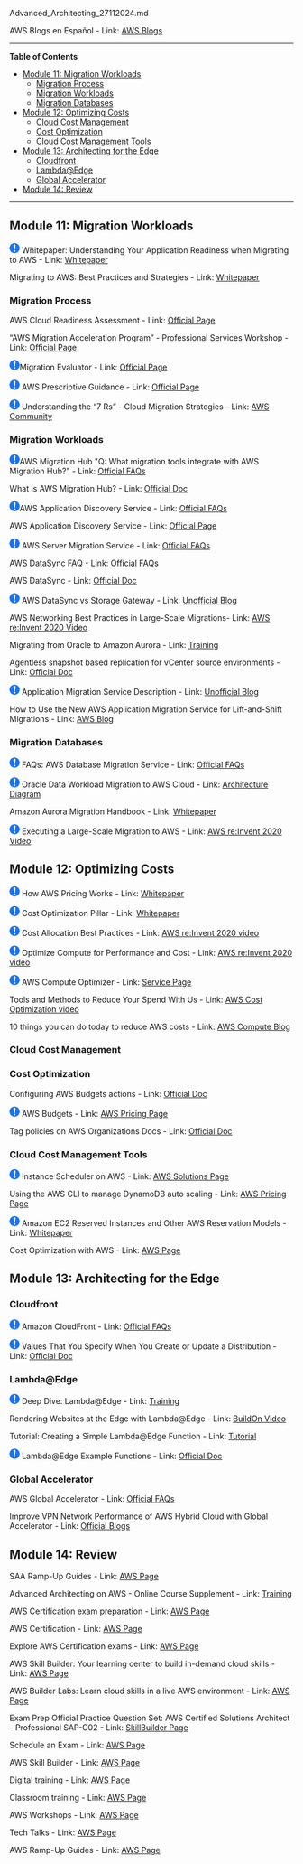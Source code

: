 Advanced_Architecting_27112024.md

AWS Blogs en Español - Link: [AWS Blogs](https://aws.amazon.com/es/blogs/aws-spanish/)

---

**Table of Contents**

- [Module 11: Migration Workloads](#module-11-migration-workloads)
  - [Migration Process](#migration-process)
  - [Migration Workloads](#migration-workloads)
  - [Migration Databases](#migration-databases)
- [Module 12: Optimizing Costs](#module-12-optimizing-costs)
  - [Cloud Cost Management](#cloud-cost-management)
  - [Cost Optimization](#cost-optimization)
  - [Cloud Cost Management Tools](#cloud-cost-management-tools)
- [Module 13: Architecting for the Edge](#module-13-architecting-for-the-edge)
  - [Cloudfront](#cloudfront)
  - [Lambda@Edge](#lambdaedge)
  - [Global Accelerator](#global-accelerator)
- [Module 14: Review](#module-14-review)

---
## Module 11: Migration Workloads

![Mandatory](./mandatory.png) Whitepaper: Understanding Your Application Readiness when Migrating to AWS - Link: [Whitepaper](https://d1.awsstatic.com/whitepapers/understanding-application-readiness-when-migrating-to-aws.pdf?did=wp_card&trk=wp_card)

Migrating to AWS: Best Practices and Strategies - Link: [Whitepaper](https://d1.awsstatic.com/Migration/migrating-to-aws-ebook.pdf)

### Migration Process

AWS Cloud Readiness Assessment - Link: [Official Page](https://cloudreadiness.amazonaws.com/#/cart)

“AWS Migration Acceleration Program” - Professional Services Workshop - Link: [Official Page](https://aws.amazon.com/migration-acceleration-program/)

![Mandatory](./mandatory.png)Migration Evaluator - Link: [Official Page](https://aws.amazon.com/migration-evaluator/)

![Mandatory](./mandatory.png) AWS Prescriptive Guidance - Link: [Official Page](https://aws.amazon.com/prescriptive-guidance/)

![Mandatory](./mandatory.png) Understanding the “7 Rs” - Cloud Migration Strategies - Link: [AWS Community](https://community.aws/content/2cKbgI3WsAYTiDM0J48uEMVqOVW/understanding-the-7-rs?lang=en)

### Migration Workloads

![Mandatory](./mandatory.png)AWS Migration Hub "Q: What migration tools integrate with AWS Migration Hub?" - Link: [Official FAQs](https://aws.amazon.com/migration-hub/faqs/)

What is AWS Migration Hub? - Link: [Official Doc](https://docs.aws.amazon.com/migrationhub/latest/ug/whatishub.html)

![Mandatory](./mandatory.png)AWS Application Discovery Service - Link: [Official FAQs](https://aws.amazon.com/application-discovery/faqs/)

AWS Application Discovery Service - Link: [Official Page](https://aws.amazon.com/es/application-discovery/)

![Mandatory](./mandatory.png) AWS Server Migration Service - Link: [Official FAQs](https://aws.amazon.com/server-migration-service/faqs/)

AWS DataSync FAQ  - Link: [Official FAQs](https://aws.amazon.com/datasync/faqs/)

AWS DataSync - Link: [Official Doc](https://docs.aws.amazon.com/datasync/latest/userguide/how-datasync-works.html)

![Mandatory](./mandatory.png) AWS DataSync vs Storage Gateway - Link: [Unofficial Blog](https://medium.com/@vasanthabalaji/aws-datasync-vs-storage-gateway-39570b060c36)

AWS Networking Best Practices in Large-Scale Migrations- Link: [AWS re:Invent 2020 Video](https://youtu.be/qCQvwLBjcbs)

Migrating from Oracle to Amazon Aurora - Link: [Training](https://www.aws.training/Details/eLearning?id=61143)

Agentless snapshot based replication for vCenter source environments - Link: [Official Doc](https://docs.aws.amazon.com/mgn/latest/ug/agentless-mgn.html)

![Mandatory](./mandatory.png) Application Migration Service Description - Link: [Unofficial Blog](https://hidekazu-konishi.com/entry/aws_mgn_architecture_lifecycle_usage_notes.html)

How to Use the New AWS Application Migration Service for Lift-and-Shift Migrations - Link: [AWS Blog](https://aws.amazon.com/blogs/aws/how-to-use-the-new-aws-application-migration-service-for-lift-and-shift-migrations/)

### Migration Databases

![Mandatory](./mandatory.png) FAQs: AWS Database Migration Service - Link: [Official FAQs](https://aws.amazon.com/dms/faqs/)

![Mandatory](./mandatory.png) Oracle Data Workload Migration to AWS Cloud - Link: [Architecture Diagram](https://d1.awsstatic.com/architecture-diagrams/ArchitectureDiagrams/oracle-data-workload-migration-to-aws-ra.pdf?did=wp_card&trk=wp_card)

Amazon Aurora Migration Handbook - Link: [Whitepaper](https://d1.awsstatic.com/whitepapers/Migration/amazon-aurora-migration-handbook.pdf?did=wp_card&trk=wp_card)

![Mandatory](./mandatory.png) Executing a Large-Scale Migration to AWS - Link: [AWS re:Invent 2020 Video](https://youtu.be/adRag6vEy8w)

## Module 12: Optimizing Costs

![Mandatory](./mandatory.png) How AWS Pricing Works - Link: [Whitepaper](https://d0.awsstatic.com/whitepapers/aws_pricing_overview.pdf)

![Mandatory](./mandatory.png) Cost Optimization Pillar - Link: [Whitepaper](https://d1.awsstatic.com/whitepapers/architecture/AWS-Cost-Optimization-Pillar.pdf)

![Mandatory](./mandatory.png) Cost Allocation Best Practices - Link: [AWS re:Invent 2020 video](https://youtu.be/leDfPdXHDzs)

![Mandatory](./mandatory.png) Optimize Compute for Performance and Cost - Link: [AWS re:Invent 2020 video](https://youtu.be/L173l1RdVxs)

![Mandatory](./mandatory.png) AWS Compute Optimizer - Link: [Service Page](https://aws.amazon.com/compute-optimizer/)

Tools and Methods to Reduce Your Spend With Us - Link: [AWS Cost Optimization video](https://youtu.be/XHwFJDw9Mec)

10 things you can do today to reduce AWS costs - Link: [AWS Compute Blog](https://aws.amazon.com/blogs/compute/10-things-you-can-do-today-to-reduce-aws-costs/)

### Cloud Cost Management

### Cost Optimization

Configuring AWS Budgets actions - Link: [Official Doc](https://docs.aws.amazon.com/cost-management/latest/userguide/budgets-controls.html)

![Mandatory](./mandatory.png) AWS Budgets - Link: [AWS Pricing Page](https://aws.amazon.com/aws-cost-management/aws-budgets/pricing/)

Tag policies on AWS Organizations Docs - Link: [Official Doc](https://docs.aws.amazon.com/organizations/latest/userguide/orgs_manage_policies_tag-policies.html)

### Cloud Cost Management Tools

![Mandatory](./mandatory.png) Instance Scheduler on AWS - Link: [AWS Solutions Page](https://aws.amazon.com/solutions/implementations/instance-scheduler-on-aws/)

Using the AWS CLI to manage DynamoDB auto scaling - Link: [AWS Pricing Page](https://docs.aws.amazon.com/amazondynamodb/latest/developerguide/AutoScaling.CLI.html)

![Mandatory](./mandatory.png) Amazon EC2 Reserved Instances and Other AWS Reservation Models - Link: [Whitepaper](https://docs.aws.amazon.com/whitepapers/latest/cost-optimization-reservation-models/savings-plans.html)

Cost Optimization with AWS - Link: [AWS Page](https://aws.amazon.com/aws-cost-management/aws-cost-optimization/)

## Module 13: Architecting for the Edge

### Cloudfront

![Mandatory](./mandatory.png) Amazon CloudFront - Link: [Official FAQs](https://aws.amazon.com/cloudfront/faqs/)

![Mandatory](./mandatory.png) Values That You Specify When You Create or Update a Distribution - Link: [Official Doc](https://docs.aws.amazon.com/AmazonCloudFront/latest/DeveloperGuide/distribution-web-values-specify.html)

### Lambda@Edge

![Mandatory](./mandatory.png) Deep Dive: Lambda@Edge - Link: [Training](https://www.aws.training/Details/Video?id=27500)

Rendering Websites at the Edge with Lambda@Edge - Link: [BuildOn Video](https://youtu.be/RF7x4HcQ8lM)

Tutorial: Creating a Simple Lambda@Edge Function - Link: [Tutorial](https://docs.aws.amazon.com/AmazonCloudFront/latest/DeveloperGuide/lambda-edge-how-it-works-tutorial.html)

![Mandatory](./mandatory.png) Lambda@Edge Example Functions - Link: [Official Doc](https://docs.aws.amazon.com/AmazonCloudFront/latest/DeveloperGuide/lambda-examples.html)

### Global Accelerator

AWS Global Accelerator - Link: [Official FAQs](https://aws.amazon.com/global-accelerator/faqs/)

Improve VPN Network Performance of AWS Hybrid Cloud with Global Accelerator - Link: [Official Blogs](https://aws.amazon.com/blogs/architecture/)

## Module 14: Review

SAA Ramp-Up Guides - Link: [AWS Page](https://d1.awsstatic.com/training-and-certification/ramp-up_guides/Ramp-Up_Guide_Architect.pdf)

Advanced Architecting on AWS - Online Course Supplement - Link: [Training](https://explore.skillbuilder.aws/learn/course/external/view/elearning/1283/advanced-architecting-on-aws-online-course-supplement)

AWS Certification exam preparation - Link: [AWS Page](https://aws.amazon.com/certification/certification-prep/)

AWS Certification - Link: [AWS Page](https://aws.amazon.com/certification/)

Explore AWS Certification exams - Link: [AWS Page](https://aws.amazon.com/certification/exams/)

AWS Skill Builder: Your learning center to build in-demand cloud skills - Link: [AWS Page](https://explore.skillbuilder.aws/learn)

AWS Builder Labs: Learn cloud skills in a live AWS environment - Link: [AWS Page](https://aws.amazon.com/training/digital/aws-builder-labs/)

Exam Prep Official Practice Question Set: AWS Certified Solutions Architect - Professional SAP-C02 - Link: [SkillBuilder Page](https://explore.skillbuilder.aws/learn/course/internal/view/elearning/13270/exam-prep-official-practice-question-set-aws-certified-solutions-architect-professional-sap-c02-english)

Schedule an Exam - Link: [AWS Page](https://aws.amazon.com/certification/certification-prep/testing/)

AWS Skill Builder - Link: [AWS Page](https://aws.amazon.com/training/digital)

Digital training - Link: [AWS Page](https://explore.skillbuilder.aws/)

Classroom training - Link: [AWS Page](https://aws.amazon.com/training )

AWS Workshops - Link: [AWS Page](https://workshops.aws/)

Tech Talks - Link: [AWS Page](https://aws.amazon.com/events/online-tech-talks/on-demand/)

AWS Ramp-Up Guides - Link: [AWS Page](https://aws.amazon.com/training/ramp-up-guides/)
